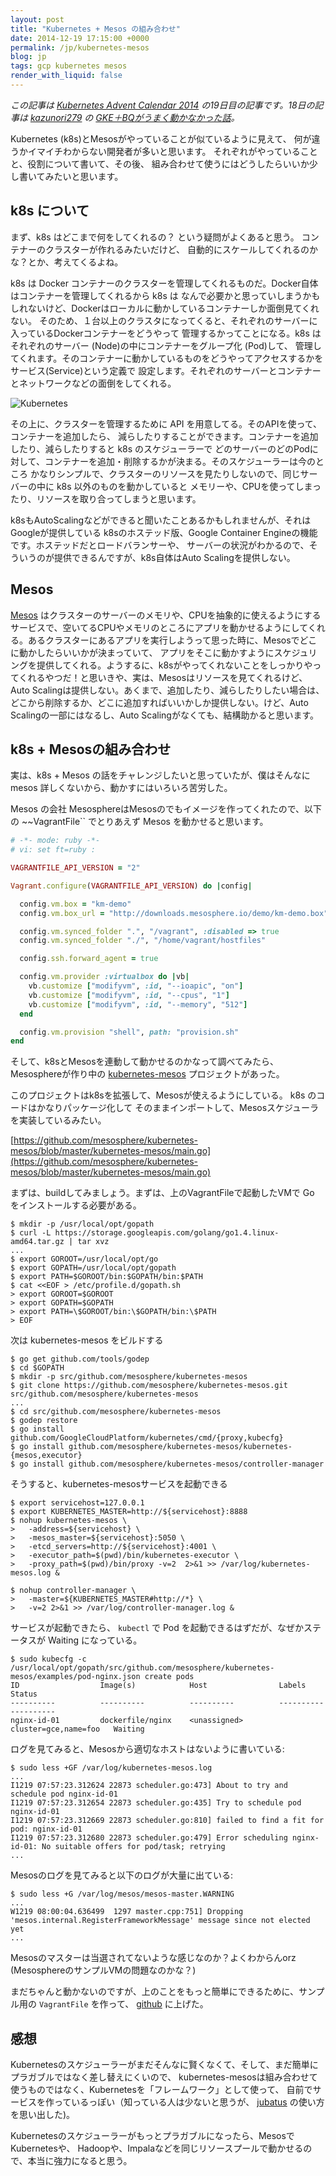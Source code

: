 ```yaml
---
layout: post
title: "Kubernetes + Mesos の組み合わせ"
date: 2014-12-19 17:15:00 +0000
permalink: /jp/kubernetes-mesos
blog: jp
tags: gcp kubernetes mesos
render_with_liquid: false
---
```


_この記事は [Kubernetes Advent Calendar 2014](http://qiita.com/advent-calendar/2014/kubernetes)
の19日目の記事です。18日の記事は [kazunori279](http://qiita.com/kazunori279) の
[GKE＋BQがうまく動かなかった話](http://qiita.com/kazunori279/items/974c8b848af079d48d9c)。_

Kubernetes (k8s)とMesosがやっていることが似ているように見えて、
何が違うかイマイチわからない開発者が多いと思います。
それぞれがやっていることと、役割について書いて、その後、
組み合わせて使うにはどうしたらいいか少し書いてみたいと思います。

## k8s について

まず、k8s はどこまで何をしてくれるの？ という疑問がよくあると思う。
コンテナーのクラスターが作れるみたいだけど、
自動的にスケールしてくれるのかな？とか、考えてくるよね。

k8s は Docker コンテナーのクラスターを管理してくれるものだ。Docker自体はコンテナーを管理してくれるから k8s は
なんで必要かと思っていしまうかもしれないけど、Dockerはローカルに動かしているコンテナーしか面倒見てくれない。
そのため、１台以上のクラスタになってくると、それぞれのサーバーに入っているDockerコンテナーをどうやって
管理するかってことになる。k8s はそれぞれのサーバー (Node)の中にコンテナーをグループ化 (Pod)して、
管理してくれます。そのコンテナーに動かしているものをどうやってアクセスするかをサービス(Service)という定義で
設定します。それぞれのサーバーとコンテナーとネットワークなどの面倒をしてくれる。

![Kubernetes](/assets/images/727/k8s_big.png)

その上に、クラスターを管理するために API を用意してる。そのAPIを使って、コンテナーを追加したら、
減らしたりすることができます。コンテナーを追加したり、減らしたりすると k8s のスケジューラーで
どのサーバーのどのPodに対して、コンテナーを追加・削除するかが決まる。そのスケジューラーは今のところ
かなりシンプルで、クラスターのリソースを見たりしないので、同じサーバーの中に k8s 以外のものを動かしていると
メモリーや、CPUを使ってしまったり、リソースを取り合ってしまうと思います。

k8sもAutoScalingなどができると聞いたことあるかもしれませんが、それはGoogleが提供している
k8sのホステッド版、Google Container Engineの機能です。ホステッドだとロードバランサーや、
サーバーの状況がわかるので、そういうのが提供できるんですが、k8s自体はAuto Scalingを提供しない。

## Mesos

[Mesos](http://mesos.apache.org/) はクラスターのサーバーのメモリや、CPUを抽象的に使えるようにするサービスで、空いてるCPUやメモリのところにアプリを動かせるようにしてくれる。あるクラスターにあるアプリを実行しようって思った時に、Mesosでどこに動かしたらいいかが決まっていて、
アプリをそこに動かすようにスケジュリングを提供してくれる。ようするに、k8sがやってくれないことをしっかりやってくれるやつだ！と思いきや、実は、Mesosはリソースを見てくれるけど、Auto Scalingは提供しない。あくまで、追加したり、減らしたりしたい場合は、どこから削除するか、どこに追加すればいいかしか提供しない。けど、Auto Scalingの一部にはなるし、Auto Scalingがなくても、結構助かると思います。

## k8s + Mesosの組み合わせ

実は、k8s + Mesos の話をチャレンジしたいと思っていたが、僕はそんなに mesos 詳しくないから、動かすにはいろいろ苦労した。

Mesos の会社 MesosphereはMesosのでもイメージを作ってくれたので、以下の ~~VagrantFile`` でとりあえず Mesos を動かせると思います。

```ruby
# -*- mode: ruby -*-
# vi: set ft=ruby :

VAGRANTFILE_API_VERSION = "2"

Vagrant.configure(VAGRANTFILE_API_VERSION) do |config|

  config.vm.box = "km-demo"
  config.vm.box_url = "http://downloads.mesosphere.io/demo/km-demo.box"

  config.vm.synced_folder ".", "/vagrant", :disabled => true
  config.vm.synced_folder "./", "/home/vagrant/hostfiles"

  config.ssh.forward_agent = true

  config.vm.provider :virtualbox do |vb|
    vb.customize ["modifyvm", :id, "--ioapic", "on"]
    vb.customize ["modifyvm", :id, "--cpus", "1"]
    vb.customize ["modifyvm", :id, "--memory", "512"]
  end

  config.vm.provision "shell", path: "provision.sh"
end
```

そして、k8sとMesosを連動して動かせるのかなって調べてみたら、Mesosphereが作り中の
[kubernetes-mesos](https://github.com/mesosphere/kubernetes-mesos) プロジェクトがあった。

このプロジェクトはk8sを拡張して、Mesosが使えるようにしている。 k8s のコードはかなりパッケージ化して
そのままインポートして、Mesosスケジューラを実装しているみたい。

[https://github.com/mesosphere/kubernetes-mesos/blob/master/kubernetes-mesos/main.go](https://github.com/mesosphere/kubernetes-mesos/blob/master/kubernetes-mesos/main.go)

まずは、buildしてみましょう。まずは、上のVagrantFileで起動したVMで Go をインストールする必要がある。

```shell
$ mkdir -p /usr/local/opt/gopath
$ curl -L https://storage.googleapis.com/golang/go1.4.linux-amd64.tar.gz | tar xvz
...
$ export GOROOT=/usr/local/opt/go
$ export GOPATH=/usr/local/opt/gopath
$ export PATH=$GOROOT/bin:$GOPATH/bin:$PATH
$ cat <<EOF > /etc/profile.d/gopath.sh
> export GOROOT=$GOROOT
> export GOPATH=$GOPATH
> export PATH=\$GOROOT/bin:\$GOPATH/bin:\$PATH
> EOF
```

次は kubernetes-mesos をビルドする

```shell
$ go get github.com/tools/godep
$ cd $GOPATH
$ mkdir -p src/github.com/mesosphere/kubernetes-mesos
$ git clone https://github.com/mesosphere/kubernetes-mesos.git src/github.com/mesosphere/kubernetes-mesos
...
$ cd src/github.com/mesosphere/kubernetes-mesos
$ godep restore
$ go install github.com/GoogleCloudPlatform/kubernetes/cmd/{proxy,kubecfg}
$ go install github.com/mesosphere/kubernetes-mesos/kubernetes-{mesos,executor}
$ go install github.com/mesosphere/kubernetes-mesos/controller-manager
```

そうすると、kubernetes-mesosサービスを起動できる

```shell
$ export servicehost=127.0.0.1
$ export KUBERNETES_MASTER=http://${servicehost}:8888
$ nohup kubernetes-mesos \
>   -address=${servicehost} \
>   -mesos_master=${servicehost}:5050 \
>   -etcd_servers=http://${servicehost}:4001 \
>   -executor_path=$(pwd)/bin/kubernetes-executor \
>   -proxy_path=$(pwd)/bin/proxy -v=2  2>&1 >> /var/log/kubernetes-mesos.log &
```

```shell
$ nohup controller-manager \
>   -master=${KUBERNETES_MASTER#http://*} \
>   -v=2 2>&1 >> /var/log/controller-manager.log &
```

サービスが起動できたら、 `kubectl` で Pod を起動できるはずだが、なぜかステータスが Waiting になっている。

```shell
$ sudo kubecfg -c /usr/local/opt/gopath/src/github.com/mesosphere/kubernetes-mesos/examples/pod-nginx.json create pods
ID                  Image(s)            Host                Labels                 Status
----------          ----------          ----------          ----------             ----------
nginx-id-01         dockerfile/nginx    <unassigned>        cluster=gce,name=foo   Waiting
```

ログを見てみると、Mesosから適切なホストはないように書いている:

```shell
$ sudo less +GF /var/log/kubernetes-mesos.log
...
I1219 07:57:23.312624 22873 scheduler.go:473] About to try and schedule pod nginx-id-01
I1219 07:57:23.312654 22873 scheduler.go:435] Try to schedule pod nginx-id-01
I1219 07:57:23.312669 22873 scheduler.go:810] failed to find a fit for pod: nginx-id-01
I1219 07:57:23.312680 22873 scheduler.go:479] Error scheduling nginx-id-01: No suitable offers for pod/task; retrying
...
```

Mesosのログを見てみると以下のログが大量に出ている:

```shell
$ sudo less +G /var/log/mesos/mesos-master.WARNING
...
W1219 08:00:04.636499  1297 master.cpp:751] Dropping 'mesos.internal.RegisterFrameworkMessage' message since not elected yet
...
```

Mesosのマスターは当選されてないような感じなのか？よくわからんorz (MesosphereのサンプルVMの問題なのかな？)

まだちゃんと動かないのですが、上のことをもっと簡単にできるために、サンプル用の `VagrantFile` を作って、
[github](https://github.com/IanLewis/k8s-mesos-demo) に上げた。

## 感想

Kubernetesのスケジューラーがまだそんなに賢くなくて、そして、まだ簡単にプラガブルではなく差し替えにくいので、
kubernetes-mesosは組み合わせて使うものではなく、Kubernetesを「フレームワーク」として使って、
自前でサービスを作っているっぽい（知っている人は少ないと思うが、 [jubatus](http://jubat.us/ja/)
の使い方を思い出した)。

Kubernetesのスケジューラーがもっとプラガブルになったら、MesosでKubernetesや、
Hadoopや、Impalaなどを同じリソースプールで動かせるので、本当に強力になると思う。
